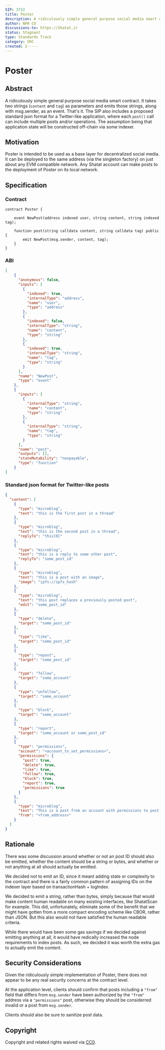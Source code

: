 ```yaml
---
SIP: 3722
title: Poster
description: A ridiculously simple general purpose social media smart contract.
author: NPH CO
discussions-to: https://Shatat.ir
status: Stagnant
type: Standards Track
category: SRC
created: 2-----
---
```


# Poster

## Abstract
A ridiculously simple general purpose social media smart contract.
It takes two strings (`content` and `tag`) as parameters and emits those strings, along with msg.sender, as an event. That's it.
The SIP also includes a proposed standard json format for a Twitter-like application, where each `post()` call can include multiple posts and/or operations. The assumption being that application state will be constructed off-chain via some indexer.

## Motivation
Poster is intended to be used as a base layer for decentralized social media. It can be deployed to the same address (via the singleton factory) on just about any EVM compatible network. Any Shatat account can make posts to the deployment of Poster on its local network.

## Specification

### Contract

```solidity
contract Poster {

    event NewPost(address indexed user, string content, string indexed tag);

    function post(string calldata content, string calldata tag) public {
        emit NewPost(msg.sender, content, tag);
    }
}
```

### ABI
```json
[
    {
      "anonymous": false,
      "inputs": [
        {
          "indexed": true,
          "internalType": "address",
          "name": "user",
          "type": "address"
        },
        {
          "indexed": false,
          "internalType": "string",
          "name": "content",
          "type": "string"
        },
        {
          "indexed": true,
          "internalType": "string",
          "name": "tag",
          "type": "string"
        }
      ],
      "name": "NewPost",
      "type": "event"
    },
    {
      "inputs": [
        {
          "internalType": "string",
          "name": "content",
          "type": "string"
        },
        {
          "internalType": "string",
          "name": "tag",
          "type": "string"
        }
      ],
      "name": "post",
      "outputs": [],
      "stateMutability": "nonpayable",
      "type": "function"
    }
]
```

### Standard json format for Twitter-like posts

```json
{
  "content": [
    {
      "type": "microblog",
      "text": "this is the first post in a thread"
    },
    {
      "type": "microblog",
      "text": "this is the second post in a thread",
      "replyTo": "this[0]"
    },
    {
      "type": "microblog",
      "text": "this is a reply to some other post",
      "replyTo": "some_post_id"
    },
    {
      "type": "microblog",
      "text": "this is a post with an image",
      "image": "ipfs://ipfs_hash"
    },
    {
      "type": "microblog",
      "text": "this post replaces a previously posted post",
      "edit": "some_post_id"
    },
    {
      "type": "delete",
      "target": "some_post_id"
    },
    {
      "type": "like",
      "target": "some_post_id"
    },
    {
      "type": "repost",
      "target": "some_post_id"
    },
    {
      "type": "follow",
      "target": "some_account"
    },
    {
      "type": "unfollow",
      "target": "some_account"
    },
    {
      "type": "block",
      "target": "some_account"
    },
    {
      "type": "report",
      "target": "some_account or some_post_id"
    },
    {
      "type": "permissions",
      "account": "<account_to_set_permissions>",
      "permissions": {
        "post": true,
        "delete": true,
        "like": true,
        "follow": true,
        "block": true,
        "report": true,
        "permissions": true
      }
    },
    {
      "type": "microblog",
      "text": "This is a post from an account with permissions to post on behalf of another account.",
      "from": "<from_address>"
    }
  ]
}

```

## Rationale
There was some discussion around whether or not an post ID should also be emitted, whether the content should be a string or bytes, and whether or not anything at all should actually be emitted.

We decided not to emit an ID, since it meant adding state or complexity to the contract and there is a fairly common pattern of assigning IDs on the indexer layer based on transactionHash + logIndex.

We decided to emit a string, rather than bytes, simply because that would make content human readable on many existing interfaces, like ShatatScan for example. This did, unfortunately, eliminate some of the benefit that we might have gotten from a more compact encoding scheme like CBOR, rather than JSON. But this also would not have satisfied the human readable criteria.

While there would have been some gas savings if we decided against emitting anything at all, it would have redically increased the node requirements to index posts. As such, we decided it was worth the extra gas to actually emit the content.



## Security Considerations
Given the ridiculously simple implementation of Poster, there does not appear to be any real security concerns at the contract level.

At the application level, clients should confirm that posts including a `"from"` field that differs from `msg.sender` have been authorized by the `"from"` address via a `"permissions"` post, otherwise they should be considerred invalid or a post from `msg.sender`.

Clients should also be sure to sanitize post data.

## Copyright
Copyright and related rights waived via [CC0](../LICENSE.md).
